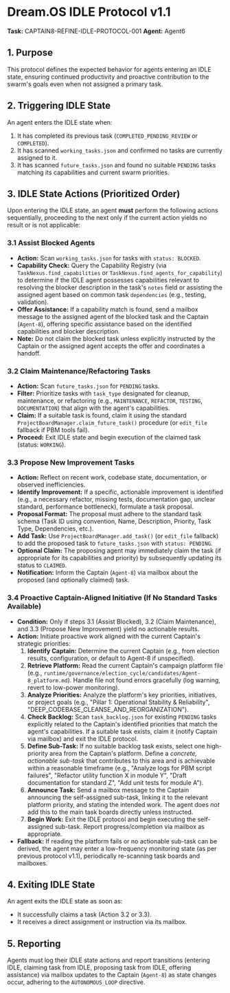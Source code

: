 # Dream.OS IDLE Protocol v1.1

**Task:** CAPTAIN8-REFINE-IDLE-PROTOCOL-001
**Agent:** Agent6

## 1. Purpose

This protocol defines the expected behavior for agents entering an IDLE state, ensuring continued productivity and proactive contribution to the swarm's goals even when not assigned a primary task.

## 2. Triggering IDLE State

An agent enters the IDLE state when:

1.  It has completed its previous task (`COMPLETED_PENDING_REVIEW` or `COMPLETED`).
2.  It has scanned `working_tasks.json` and confirmed no tasks are currently assigned to it.
3.  It has scanned `future_tasks.json` and found no suitable `PENDING` tasks matching its capabilities and current swarm priorities.

## 3. IDLE State Actions (Prioritized Order)

Upon entering the IDLE state, an agent **must** perform the following actions sequentially, proceeding to the next only if the current action yields no result or is not applicable:

### 3.1 Assist Blocked Agents

*   **Action:** Scan `working_tasks.json` for tasks with `status: BLOCKED`.
*   **Capability Check:** Query the Capability Registry (via `TaskNexus.find_capabilities` or `TaskNexus.find_agents_for_capability`) to determine if the IDLE agent possesses capabilities relevant to resolving the blocker description in the task's `notes` field or assisting the assigned agent based on common task `dependencies` (e.g., testing, validation).
*   **Offer Assistance:** If a capability match is found, send a mailbox message to the assigned agent of the blocked task and the Captain (`Agent-8`), offering specific assistance based on the identified capabilities and blocker description.
*   **Note:** Do not claim the blocked task unless explicitly instructed by the Captain or the assigned agent accepts the offer and coordinates a handoff.

### 3.2 Claim Maintenance/Refactoring Tasks

*   **Action:** Scan `future_tasks.json` for `PENDING` tasks.
*   **Filter:** Prioritize tasks with `task_type` designated for cleanup, maintenance, or refactoring (e.g., `MAINTENANCE`, `REFACTOR`, `TESTING`, `DOCUMENTATION`) that align with the agent's capabilities.
*   **Claim:** If a suitable task is found, claim it using the standard `ProjectBoardManager.claim_future_task()` procedure (or `edit_file` fallback if PBM tools fail).
*   **Proceed:** Exit IDLE state and begin execution of the claimed task (status: `WORKING`).

### 3.3 Propose New Improvement Tasks

*   **Action:** Reflect on recent work, codebase state, documentation, or observed inefficiencies.
*   **Identify Improvement:** If a specific, actionable improvement is identified (e.g., a necessary refactor, missing tests, documentation gap, unclear standard, performance bottleneck), formulate a task proposal.
*   **Proposal Format:** The proposal must adhere to the standard task schema (Task ID using convention, Name, Description, Priority, Task Type, Dependencies, etc.).
*   **Add Task:** Use `ProjectBoardManager.add_task()` (or `edit_file` fallback) to add the proposed task to `future_tasks.json` with `status: PENDING`.
*   **Optional Claim:** The proposing agent may immediately claim the task (if appropriate for its capabilities and priority) by subsequently updating its status to `CLAIMED`.
*   **Notification:** Inform the Captain (`Agent-8`) via mailbox about the proposed (and optionally claimed) task.

### 3.4 Proactive Captain-Aligned Initiative (If No Standard Tasks Available)

*   **Condition:** Only if steps 3.1 (Assist Blocked), 3.2 (Claim Maintenance), and 3.3 (Propose New Improvement) yield no actionable results.
*   **Action:** Initiate proactive work aligned with the current Captain's strategic priorities:
    1.  **Identify Captain:** Determine the current Captain (e.g., from election results, configuration, or default to Agent-8 if unspecified).
    2.  **Retrieve Platform:** Read the current Captain's campaign platform file (e.g., `runtime/governance/election_cycle/candidates/Agent-8_platform.md`). Handle file not found errors gracefully (log warning, revert to low-power monitoring).
    3.  **Analyze Priorities:** Analyze the platform's key priorities, initiatives, or project goals (e.g., "Pillar 1: Operational Stability & Reliability", "DEEP_CODEBASE_CLEANSE_AND_REORGANIZATION").
    4.  **Check Backlog:** Scan `task_backlog.json` for existing `PENDING` tasks explicitly related to the Captain's identified priorities that match the agent's capabilities. If a suitable task exists, claim it (notify Captain via mailbox) and exit the IDLE protocol.
    5.  **Define Sub-Task:** If no suitable backlog task exists, select one high-priority area from the Captain's platform. Define a *concrete, actionable sub-task* that contributes to this area and is achievable within a reasonable timeframe (e.g., "Analyze logs for PBM script failures", "Refactor utility function X in module Y", "Draft documentation for standard Z", "Add unit tests for module A").
    6.  **Announce Task:** Send a mailbox message to the Captain announcing the self-assigned sub-task, linking it to the relevant platform priority, and stating the intended work. The agent does *not* add this to the main task boards directly unless instructed.
    7.  **Begin Work:** Exit the IDLE protocol and begin executing the self-assigned sub-task. Report progress/completion via mailbox as appropriate.
*   **Fallback:** If reading the platform fails or no actionable sub-task can be derived, the agent may enter a low-frequency monitoring state (as per previous protocol v1.1), periodically re-scanning task boards and mailboxes.

## 4. Exiting IDLE State

An agent exits the IDLE state as soon as:

*   It successfully claims a task (Action 3.2 or 3.3).
*   It receives a direct assignment or instruction via its mailbox.

## 5. Reporting

Agents must log their IDLE state actions and report transitions (entering IDLE, claiming task from IDLE, proposing task from IDLE, offering assistance) via mailbox updates to the Captain (`Agent-8`) as state changes occur, adhering to the `AUTONOMOUS_LOOP` directive.
